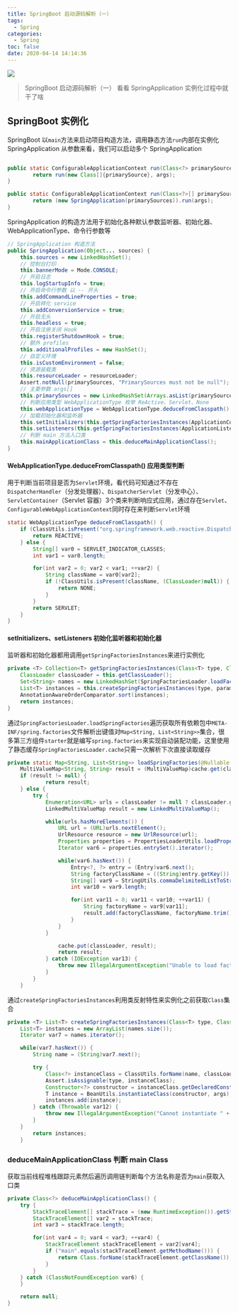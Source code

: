 ```yaml
---
title: SpringBoot 启动源码解析（一）
tags:
  - Spring
categories:
  - Spring
toc: false
date: 2020-04-14 14:14:36
---
```

![](/images/spring.jpg)
> SpringBoot 启动源码解析（一） 看看 SpringApplication 实例化过程中就干了啥

## SpringBoot 实例化
SpringBoot 以`main`方法来启动项目构造方法，调用静态方法`run`内部在实例化 SpringApplication 从参数来看，我们可以启动多个 SpringApplication
``` java

public static ConfigurableApplicationContext run(Class<?> primarySource, String... args) {
        return run(new Class[]{primarySource}, args);
}

public static ConfigurableApplicationContext run(Class<?>[] primarySources, String[] args) {
        return (new SpringApplication(primarySources)).run(args);
}

```

SpringApplication 的构造方法用于初始化各种默认参数监听器、初始化器、WebApplicationType、命令行参数等

``` java
// SpringApplication 构造方法
public SpringApplication(Object... sources) {
    this.sources = new LinkedHashSet();
    // 控制台打印
    this.bannerMode = Mode.CONSOLE;
    // 开启日志
    this.logStartupInfo = true;
    // 开启命令行参数 以 -- 开头
    this.addCommandLineProperties = true;
    // 开启转化 service
    this.addConversionService = true;
    // 开启无头
    this.headless = true;
    // 开启注册关闭 Hook
    this.registerShutdownHook = true;
    // 额外 profiles
    this.additionalProfiles = new HashSet();
    // 自定义环境
    this.isCustomEnvironment = false;
    // 资源装载类
    this.resourceLoader = resourceLoader;
    Assert.notNull(primarySources, "PrimarySources must not be null");
    // 主要参数 args[]
    this.primarySources = new LinkedHashSet(Arrays.asList(primarySources));
    // 判断应用类型 WebApplicationType 枚举 ReActive、Servlet、None 
    this.webApplicationType = WebApplicationType.deduceFromClasspath();
    // 加载初始化器和监听器 
    this.setInitializers(this.getSpringFactoriesInstances(ApplicationContextInitializer.class));
    this.setListeners(this.getSpringFactoriesInstances(ApplicationListener.class));
    // 判断 main 方法入口类
    this.mainApplicationClass = this.deduceMainApplicationClass();
}
```

#### WebApplicationType.deduceFromClasspath() 应用类型判断
用于判断当前项目是否为`Servlet`环境，看代码可知通过不存在`DispatcherHandler`（分发处理器）、`DispatcherServlet`（分发中心）、`ServletContainer`（Servlet 容器）3个类来判断响应式应用，通过存在`Servlet`、`ConfigurableWebApplicationContext`同时存在来判断`Servlet`环境

``` java
static WebApplicationType deduceFromClasspath() {
    if (ClassUtils.isPresent("org.springframework.web.reactive.DispatcherHandler", (ClassLoader)null) && !ClassUtils.isPresent("org.springframework.web.servlet.DispatcherServlet", (ClassLoader)null) && !ClassUtils.isPresent("org.glassfish.jersey.servlet.ServletContainer", (ClassLoader)null)) {
        return REACTIVE;
    } else {
        String[] var0 = SERVLET_INDICATOR_CLASSES;
        int var1 = var0.length;

        for(int var2 = 0; var2 < var1; ++var2) {
            String className = var0[var2];
            if (!ClassUtils.isPresent(className, (ClassLoader)null)) {
                return NONE;
            }
        }
        return SERVLET;
    }
}
```

#### setInitializers、setListeners 初始化监听器和初始化器

监听器和初始化器都用调用`getSpringFactoriesInstances`来进行实例化
``` java
private <T> Collection<T> getSpringFactoriesInstances(Class<T> type, Class<?>[] parameterTypes, Object... args) {
    ClassLoader classLoader = this.getClassLoader();
    Set<String> names = new LinkedHashSet(SpringFactoriesLoader.loadFactoryNames(type, classLoader));
    List<T> instances = this.createSpringFactoriesInstances(type, parameterTypes, classLoader, args, names);
    AnnotationAwareOrderComparator.sort(instances);
    return instances;
}
```

通过`SpringFactoriesLoader.loadSpringFactories`遍历获取所有依赖包中`META-INF/spring.factories`文件解析出键值对`Map<String, List<String>>`集合，很多第三方组件`starter`就是编写`spring.factories`来实现自动装配功能，这里使用了静态缓存`SpringFactoriesLoader.cache`只需一次解析下次直接读取缓存

``` java
private static Map<String, List<String>> loadSpringFactories(@Nullable ClassLoader classLoader) {
    MultiValueMap<String, String> result = (MultiValueMap)cache.get(classLoader);
    if (result != null) {
            return result;
    } else {
        try {
            Enumeration<URL> urls = classLoader != null ? classLoader.getResources("META-INF/spring.factories") : ClassLoader.getSystemResources("META-INF/spring.factories");
            LinkedMultiValueMap result = new LinkedMultiValueMap();

            while(urls.hasMoreElements()) {
                URL url = (URL)urls.nextElement();
                UrlResource resource = new UrlResource(url);
                Properties properties = PropertiesLoaderUtils.loadProperties(resource);
                Iterator var6 = properties.entrySet().iterator();

                while(var6.hasNext()) {
                    Entry<?, ?> entry = (Entry)var6.next();
                    String factoryClassName = ((String)entry.getKey()).trim();
                    String[] var9 = StringUtils.commaDelimitedListToStringArray((String)entry.getValue());
                    int var10 = var9.length;

                    for(int var11 = 0; var11 < var10; ++var11) {
                        String factoryName = var9[var11];
                        result.add(factoryClassName, factoryName.trim());
                    }
                }
            }

                cache.put(classLoader, result);
                return result;
            } catch (IOException var13) {
                throw new IllegalArgumentException("Unable to load factories from location [META-INF/spring.factories]", var13);
            }
        }
    }
```

通过`createSpringFactoriesInstances`利用类反射特性来实例化之前获取`Class`集合

``` java
private <T> List<T> createSpringFactoriesInstances(Class<T> type, Class<?>[] parameterTypes, ClassLoader classLoader, Object[] args, Set<String> names) {
    List<T> instances = new ArrayList(names.size());
    Iterator var7 = names.iterator();

    while(var7.hasNext()) {
        String name = (String)var7.next();

        try {
            Class<?> instanceClass = ClassUtils.forName(name, classLoader);
            Assert.isAssignable(type, instanceClass);
            Constructor<?> constructor = instanceClass.getDeclaredConstructor(parameterTypes);
            T instance = BeanUtils.instantiateClass(constructor, args);
            instances.add(instance);
        } catch (Throwable var12) {
            throw new IllegalArgumentException("Cannot instantiate " + type + " : " + name, var12);
        }
    }
        return instances;
    }
```

### deduceMainApplicationClass 判断 main Class
获取当前线程堆栈跟踪元素然后遍历调用链判断每个方法名称是否为`main`获取入口类
``` java
private Class<?> deduceMainApplicationClass() {
    try {
        StackTraceElement[] stackTrace = (new RuntimeException()).getStackTrace();
        StackTraceElement[] var2 = stackTrace;
        int var3 = stackTrace.length;

        for(int var4 = 0; var4 < var3; ++var4) {
            StackTraceElement stackTraceElement = var2[var4];
            if ("main".equals(stackTraceElement.getMethodName())) {
                return Class.forName(stackTraceElement.getClassName());
            }
        }
    } catch (ClassNotFoundException var6) {
    }

    return null;
}   
```
